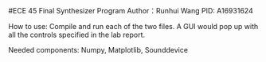 #ECE 45 Final Synthesizer Program
Author：Runhui Wang
PID: A16931624


How to use: 
  Compile and run each of the two files. A GUI would pop up with all the controls specified in the lab report. 


Needed components: 
  Numpy, Matplotlib, Sounddevice
